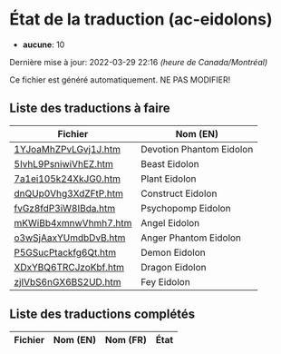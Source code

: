 # État de la traduction (ac-eidolons)

 * **aucune**: 10


Dernière mise à jour: 2022-03-29 22:16 *(heure de Canada/Montréal)*

Ce fichier est généré automatiquement. NE PAS MODIFIER!
## Liste des traductions à faire

| Fichier   | Nom (EN)    |
|-----------|-------------|
|[1YJoaMhZPvLGvj1J.htm](ac-eidolons/1YJoaMhZPvLGvj1J.htm)|Devotion Phantom Eidolon|
|[5IvhL9PsniwiVhEZ.htm](ac-eidolons/5IvhL9PsniwiVhEZ.htm)|Beast Eidolon|
|[7a1ei105k24XkJG0.htm](ac-eidolons/7a1ei105k24XkJG0.htm)|Plant Eidolon|
|[dnQUp0Vhg3XdZFtP.htm](ac-eidolons/dnQUp0Vhg3XdZFtP.htm)|Construct Eidolon|
|[fvGz8fdP3iW8IBda.htm](ac-eidolons/fvGz8fdP3iW8IBda.htm)|Psychopomp Eidolon|
|[mKWiBb4xmnwVhmh7.htm](ac-eidolons/mKWiBb4xmnwVhmh7.htm)|Angel Eidolon|
|[o3wSjAaxYUmdbDvB.htm](ac-eidolons/o3wSjAaxYUmdbDvB.htm)|Anger Phantom Eidolon|
|[P5GSucPtackfg6Qt.htm](ac-eidolons/P5GSucPtackfg6Qt.htm)|Demon Eidolon|
|[XDxYBQ6TRCJzoKbf.htm](ac-eidolons/XDxYBQ6TRCJzoKbf.htm)|Dragon Eidolon|
|[zjIVbS6nGX6BS2UD.htm](ac-eidolons/zjIVbS6nGX6BS2UD.htm)|Fey Eidolon|

## Liste des traductions complétés

| Fichier   | Nom (EN)    | Nom (FR)    | État |
|-----------|-------------|-------------|:----:|
